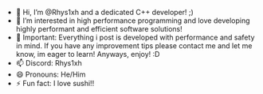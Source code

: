 - 👋 Hi, I’m @Rhys1xh and a dedicated C++ developer! ;)
- 👀 I’m interested in high performance programming and love developing highly performant and efficient software solutions!
- 🌱 Important: Everything i post is developed with performance and safety in mind. If you have any improvement tips please contact me and let me know, im eager to learn! Anyways, enjoy! :D
- 📫 Discord: Rhys1xh
- 😄 Pronouns: He/Him
- ⚡ Fun fact: I love sushi!!


